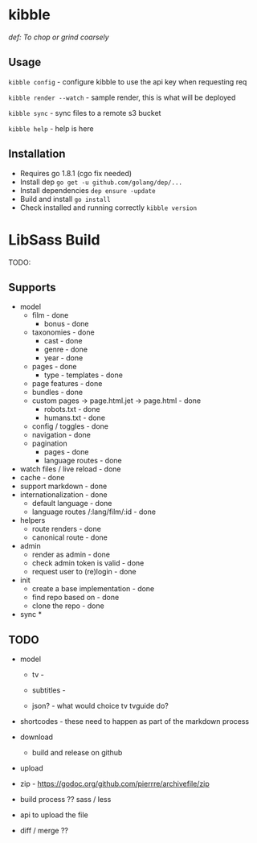 # kibble
*def: To chop or grind coarsely*

## Usage
```kibble config``` - configure kibble to use the api key when requesting req

```kibble render --watch``` - sample render, this is what will be deployed

```kibble sync``` - sync files to a remote s3 bucket

```kibble help``` - help is here

## Installation
* Requires go 1.8.1 (cgo fix needed)
* Install dep ```go get -u github.com/golang/dep/...```
* Install dependencies ```dep ensure -update```
* Build and install ```go install```
* Check installed and running correctly ```kibble version```

# LibSass Build
TODO:
  

## Supports
* model
   * film - done
     * bonus - done
   * taxonomies - done
     * cast - done
     * genre - done
     * year - done
   * pages - done
     * type - templates - done
   * page features - done
   * bundles - done
   * custom pages -> page.html.jet -> page.html - done
     * robots.txt - done
     * humans.txt - done
   * config / toggles - done
   * navigation - done
   * pagination
      * pages - done
      * language routes - done
* watch files / live reload - done
* cache - done
* support markdown - done
* internationalization - done
   * default language - done
   * language routes /:lang/film/:id - done
* helpers
   * route renders - done
   * canonical route - done
* admin
  * render as admin - done
  * check admin token is valid - done
  * request user to (re)login - done
* init
  * create a base implementation - done
  * find repo based on - done
  * clone the repo - done
* sync
  * 

## TODO
 * model
    * tv -
    * subtitles -
    
    * json? - what would choice tv tvguide do?
 * shortcodes - these need to happen as part of the markdown process
 * download
    * build and release on github   
    
 * upload
  * zip - https://godoc.org/github.com/pierrre/archivefile/zip
  * build process ?? sass / less
  * api to upload the file

 * diff / merge ??
